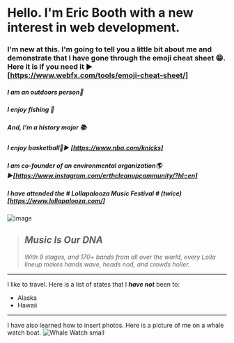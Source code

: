 # Hello. I'm Eric Booth with a new interest in web development. 
### I'm new at this. I'm going to tell you a little bit about me and demonstrate that I have gone through the emoji cheat sheet :grin:. Here it is if you need it :arrow_forward: [https://www.webfx.com/tools/emoji-cheat-sheet/] 

#####  I am an outdoors person:evergreen_tree:

#####  I enjoy fishing :fishing_pole_and_fish:

#####  And, I'm a history major :books:

#####  I enjoy basketball:basketball::arrow_forward: [https://www.nba.com/knicks]

#####  I am co-founder of an environmental organization:earth_americas::arrow_forward:[https://www.instagram.com/erthcleanupcommunity/?hl=en]

#####  I have attended the # Lollapalooza Music Festival # (twice) [https://www.lollapalooza.com/]
![image](https://user-images.githubusercontent.com/113112813/189203101-4795b8d2-3fd4-4d5b-ab04-2d6a27f852bc.png) 

> ## *Music Is Our DNA*
> *With 9 stages, and 170+ bands from all over the world, every Lolla lineup makes hands wave, heads nod, and crowds holler.*


---

I like to travel.  Here is a list of states that I _**have not**_ been to:
- Alaska
- Hawaii

---
I have also learned how to insert photos.  Here is a picture of me on a whale watch boat.
![Whale Watch small](https://user-images.githubusercontent.com/113112813/189189511-01204e64-7449-4f90-ad87-7ec79a1aa2b3.jpg)





<!--
**ericbooth906/ericbooth906** is a ✨ _special_ ✨ repository because its `README.md` (this file) appears on your GitHub profile.


Here are some ideas to get you started:

- 🔭 I’m currently working on ...
- 🌱 I’m currently learning ...
- 👯 I’m looking to collaborate on ...
- 🤔 I’m looking for help with ...
- 💬 Ask me about ...
- 📫 How to reach me: ...
- 😄 Pronouns: ...
- ⚡ Fun fact: ...
-->
